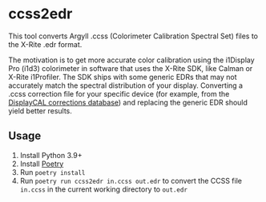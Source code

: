 # ccss2edr

This tool converts Argyll .ccss (Colorimeter Calibration Spectral Set) files to
the X-Rite .edr format.

The motivation is to get more accurate color calibration using the i1Display Pro
(i1d3) colorimeter in software that uses the X-Rite SDK, like Calman or X-Rite
i1Profiler. The SDK ships with some generic EDRs that may not accurately match
the spectral distribution of your display. Converting a .ccss correction file
for your specific device (for example, from the [DisplayCAL corrections
database](https://colorimetercorrections.displaycal.net/)) and replacing the
generic EDR should yield better results.

## Usage

1. Install Python 3.9+
2. Install [Poetry](https://python-poetry.org/docs/#installation)
3. Run `poetry install`
4. Run `poetry run ccss2edr in.ccss out.edr` to convert the CCSS file `in.ccss`
   in the current working directory to `out.edr`

